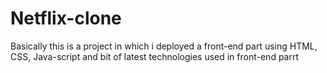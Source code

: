 # Netflix-clone
Basically  this is a project in which i deployed a front-end part using HTML, CSS, Java-script and bit of latest technologies used in front-end parrt
